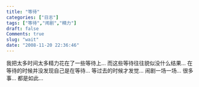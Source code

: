 ```yaml
---
title: "等待"
categories: ["日志"]
tags: ["等待","闹剧","精力"]
draft: false
Comments: true
slug: "wait"
date: "2008-11-20 22:36:46"
---
```


我把太多时间太多精力花在了一些等待上...
而这些等待往往貌似没什么结果...
在等待的时候并没发现自己是在等待...
等过去的时候才发觉...
闹剧一场一场...
很多事... 都是如此...

